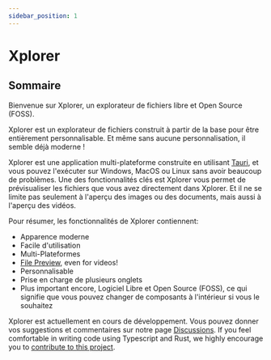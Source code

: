 ```yaml
---
sidebar_position: 1
---
```


# Xplorer

## Sommaire

Bienvenue sur Xplorer, un explorateur de fichiers libre et Open Source (FOSS).

Xplorer est un explorateur de fichiers construit à partir de la base pour être entièrement personnalisable. Et même sans aucune personnalisation, il semble déjà moderne !

Xplorer est une application multi-plateforme construite en utilisant [Tauri](https://tauri.studio), et vous pouvez l'exécuter sur Windows, MacOS ou Linux sans avoir beaucoup de problèmes. Une des fonctionnalités clés est Xplorer vous permet de prévisualiser les fichiers que vous avez directement dans Xplorer. Et il ne se limite pas seulement à l'aperçu des images ou des documents, mais aussi à l'aperçu des vidéos.

Pour résumer, les fonctionnalités de Xplorer contiennent:

-   Apparence moderne
-   Facile d'utilisation
-   Multi-Plateformes
-   [File Preview](https://xplorer.space/docs/guides/operation/#preview-file), even for videos!
-   Personnalisable
-   Prise en charge de plusieurs onglets
-   Plus important encore, Logiciel Libre et Open Source (FOSS), ce qui signifie que vous pouvez changer de composants à l'intérieur si vous le souhaitez

Xplorer est actuellement en cours de développement. Vous pouvez donner vos suggestions et commentaires sur notre page [Discussions](https://github.com/kimlimjustin/xplorer/discussions/). If you feel comfortable in writing code using Typescript and Rust, we highly encourage you to [contribute to this project](https://xplorer.space/community/Contributing/).
